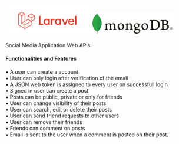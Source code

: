 <img src="laravel.png" width="45%" /> 
<img src="mongo.png" width="45%" /> 

Social Media Application Web APIs

#### Functionalities and Features

• A user can create a account <br>
• User can only login after verification of the email <br>
• A JSON web token is assigned to every user on successfull login <br>
• Signed in user can create a post <br>
• Posts can be public, private or only for friends <br>
• User can change visibility of their posts <br>
• User can search, edit or delete their posts <br>
• User can send friend requests to other users <br>
• User can remove their friends <br>
• Friends can comment on posts <br>
• Email is sent to the user when a comment is posted on their post. <br>